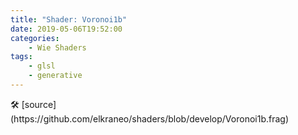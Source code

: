 ```yaml
---
title: "Shader: Voronoi1b"
date: 2019-05-06T19:52:00
categories:
	- Wie Shaders
tags:
	- glsl
	- generative
---
```


<section>
	<canvas class="glslCanvas" data-fragment-url="https://raw.githubusercontent.com/elkraneo/shaders/develop/Voronoi1b.frag">
	</canvas>
</section>
🛠 [source](https://github.com/elkraneo/shaders/blob/develop/Voronoi1b.frag)